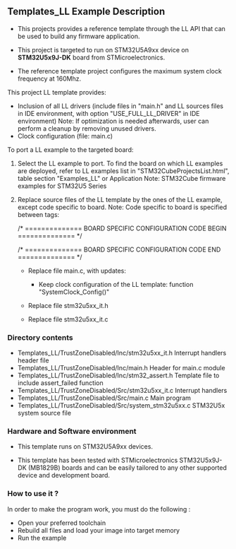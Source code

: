 ## <b>Templates_LL Example Description</b>

- This projects provides a reference template through the LL API that can be used to build any firmware application.

- This project is targeted to run on STM32U5A9xx device on **STM32U5x9J-DK** board from STMicroelectronics.

- The reference template project configures the maximum system clock frequency at 160Mhz.

This project LL template provides:

 - Inclusion of all LL drivers (include files in "main.h" and LL sources files
   in IDE environment, with option "USE_FULL_LL_DRIVER" in IDE environment)
   Note: If optimization is needed afterwards, user can perform a cleanup by
   removing unused drivers.
 - Clock configuration (file: main.c)
 
To port a LL example to the targeted board:

1. Select the LL example to port.
   To find the board on which LL examples are deployed, refer to LL examples list
   in "STM32CubeProjectsList.html", table section "Examples_LL"
   or Application Note: STM32Cube firmware examples for STM32U5 Series

2. Replace source files of the LL template by the ones of the LL example, except
   code specific to board.
   Note: Code specific to board is specified between tags:
   
   /* ==============   BOARD SPECIFIC CONFIGURATION CODE BEGIN    ============== */
   
   /* ==============   BOARD SPECIFIC CONFIGURATION CODE END      ============== */

   - Replace file main.c, with updates:
     - Keep clock configuration of the LL template: function "SystemClock_Config()"

   - Replace file stm32u5xx_it.h
   - Replace file stm32u5xx_it.c

### <b>Directory contents</b>

  - Templates_LL/TrustZoneDisabled/Inc/stm32u5xx_it.h          Interrupt handlers header file
  - Templates_LL/TrustZoneDisabled/Inc/main.h                  Header for main.c module
  - Templates_LL/TrustZoneDisabled/Inc/stm32_assert.h          Template file to include assert_failed function
  - Templates_LL/TrustZoneDisabled/Src/stm32u5xx_it.c          Interrupt handlers
  - Templates_LL/TrustZoneDisabled/Src/main.c                  Main program
  - Templates_LL/TrustZoneDisabled/Src/system_stm32u5xx.c      STM32U5x system source file

### <b>Hardware and Software environment</b>

  - This template runs on STM32U5A9xx devices.

  - This template has been tested with STMicroelectronics STM32U5x9J-DK (MB1829B)
    boards and can be easily tailored to any other supported device
    and development board.

### <b>How to use it ?</b>

In order to make the program work, you must do the following :

 - Open your preferred toolchain
 - Rebuild all files and load your image into target memory
 - Run the example

